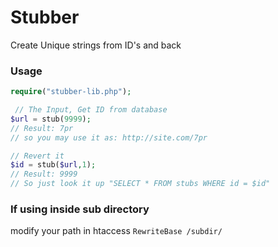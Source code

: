 # Stubber
Create Unique strings from ID's and back

### Usage

```php
require("stubber-lib.php");

 // The Input, Get ID from database
$url = stub(9999);
// Result: 7pr   
// so you may use it as: http://site.com/7pr

// Revert it
$id = stub($url,1);
// Result: 9999
// So just look it up "SELECT * FROM stubs WHERE id = $id"
```

### If using inside sub directory
modify your path in htaccess
`RewriteBase /subdir/`
